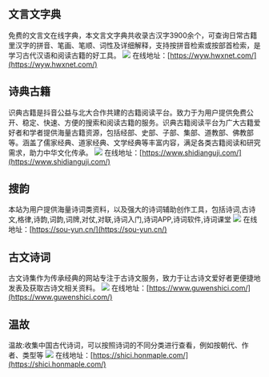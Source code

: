 ## 文言文字典
免费的文言文在线字典，本文言文字典共收录古汉字3900余个，可查询日常古籍里汉字的拼音、笔画、笔顺、词性及详细解释，支持按拼音检索或按部首检索，是学习古代汉语和阅读古籍的好工具。
![](https://foruda.gitee.com/images/1727065745091916964/a4a5b091_8031453.jpeg)
在线地址：[https://wyw.hwxnet.com/](https://wyw.hwxnet.com/)

## 诗典古籍
识典古籍是抖音公益与北大合作共建的古籍阅读平台。致力于为用户提供免费公开、稳定、快速、方便的搜索和阅读古籍的服务。识典古籍阅读平台为广大古籍爱好者和学者提供海量古籍资源，包括经部、史部、子部、集部、道教部、佛教部等。涵盖了儒家经典、道家经典、文学经典等丰富内容，满足各类古籍阅读和研究需求，助力中华文化传承。
![](https://foruda.gitee.com/images/1727065785329738067/1d43111b_8031453.jpeg)
在线地址：[https://www.shidianguji.com/](https://www.shidianguji.com/)

## 搜韵
本站为用户提供海量诗词类资料，以及强大的诗词辅助创作工具，包括诗词,古诗文,格律,诗韵,词韵,词牌,对仗,对联,诗词入门,诗词APP,诗词软件,诗词课堂
![](https://foruda.gitee.com/images/1727065807321381108/f1e7cf66_8031453.jpeg)
在线地址：[https://sou-yun.cn/](https://sou-yun.cn/)


## 古文诗词
古文诗集作为传承经典的网站专注于古诗文服务，致力于让古诗文爱好者更便捷地发表及获取古诗文相关资料。
![](https://foruda.gitee.com/images/1727065838610161987/7cc3dc63_8031453.jpeg)
在线地址：[https://www.guwenshici.com/](https://www.guwenshici.com/)


## 温故
温故:收集中国古代诗词，可以按照诗词的不同分类进行查看，例如按朝代、作者、类型等
![](https://foruda.gitee.com/images/1727065866159922351/2ceb3d5b_8031453.jpeg)
在线地址：[https://shici.honmaple.com/](https://shici.honmaple.com/)



